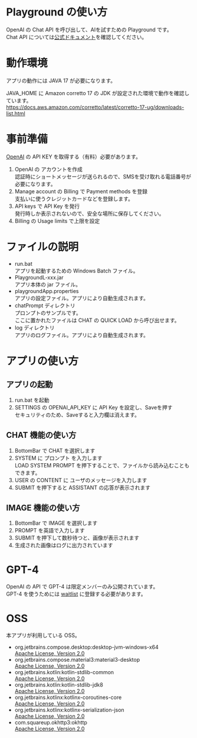 Playground の使い方
===
OpenAI の Chat API を呼び出して、AIを試すための Playground です。  
Chat API については[公式ドキュメント](https://platform.openai.com/docs/guides/chat)を確認してください。  

# 動作環境
アプリの動作には JAVA 17 が必要になります。  

JAVA_HOME に Amazon corretto 17 の JDK が設定された環境で動作を確認しています。  
https://docs.aws.amazon.com/corretto/latest/corretto-17-ug/downloads-list.html  

# 事前準備
[OpenAI](https://openai.com/) の API KEY を取得する（有料）必要があります。  
1. OpenAI の アカウントを作成    
   認証時にショートメッセージが送られるので、SMSを受け取れる電話番号が必要になります。
2. Manage account の Billing で Payment methods を登録  
   支払いに使うクレジットカードなどを登録します。
3. API keys で API Key を発行  
   発行時しか表示されないので、安全な場所に保存してください。
4. Billing の Usage limits で上限を設定

# ファイルの説明
- run.bat  
  アプリを起動するための Windows Batch ファイル。  
- PlaygroundL-xxx.jar  
  アプリ本体の jar ファイル。  
- playgroundApp.properties  
  アプリの設定ファイル。アプリにより自動生成されます。  
- chatPrompt ディレクトリ  
  プロンプトのサンプルです。  
  ここに置かれたファイルは CHAT の QUICK LOAD から呼び出せます。  
- log ディレクトリ  
  アプリのログファイル。アプリにより自動生成されます。   

# アプリの使い方

## アプリの起動
1. run.bat を起動  
2. SETTINGS の OPENAI_API_KEY に API Key を設定し、Saveを押す  
   セキュリティのため、Saveすると入力欄は消えます。  

## CHAT 機能の使い方
1. BottomBar で CHAT を選択します  
2. SYSTEM に プロンプト を入力します  
   LOAD SYSTEM PROMPT を押下することで、ファイルから読み込むこともできます。  
3. USER の CONTENT に ユーザのメッセージを入力します  
4. SUBMIT を押下すると ASSISTANT の応答が表示されます  

## IMAGE 機能の使い方
1. BottomBar で IMAGE を選択します  
2. PROMPT を英語で入力します  
3. SUBMIT を押下して数秒待つと、画像が表示されます  
4. 生成された画像はログに出力されています  

# GPT-4
OpenAI の API で GPT-4 は限定メンバーのみ公開されています。  
GPT-4 を使うためには [waitlist](https://openai.com/waitlist/gpt-4-api) に登録する必要があります。  

# OSS
本アプリが利用している OSS。  

- org.jetbrains.compose.desktop:desktop-jvm-windows-x64  
  [Apache License, Version 2.0](http://www.apache.org/licenses/LICENSE-2.0.txt)  
- org.jetbrains.compose.material3:material3-desktop  
  [Apache License, Version 2.0](http://www.apache.org/licenses/LICENSE-2.0.txt)
- org.jetbrains.kotlin:kotlin-stdlib-common  
  [Apache License, Version 2.0](http://www.apache.org/licenses/LICENSE-2.0.txt)
- org.jetbrains.kotlin:kotlin-stdlib-jdk8  
  [Apache License, Version 2.0](http://www.apache.org/licenses/LICENSE-2.0.txt)
- org.jetbrains.kotlinx:kotlinx-coroutines-core  
  [Apache License, Version 2.0](http://www.apache.org/licenses/LICENSE-2.0.txt)
- org.jetbrains.kotlinx:kotlinx-serialization-json  
  [Apache License, Version 2.0](http://www.apache.org/licenses/LICENSE-2.0.txt)
- com.squareup.okhttp3:okhttp  
  [Apache License, Version 2.0](http://www.apache.org/licenses/LICENSE-2.0.txt)  

